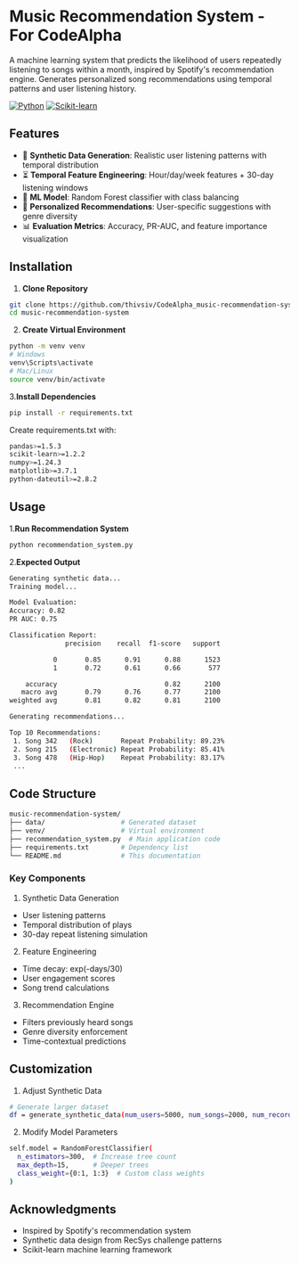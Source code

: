 # Music Recommendation System - For CodeAlpha


A machine learning system that predicts the likelihood of users repeatedly listening to songs within a month, inspired by Spotify's recommendation engine. Generates personalized song recommendations using temporal patterns and user listening history.

[![Python](https://img.shields.io/badge/Python-3.8%2B-blue)](https://python.org)
[![Scikit-learn](https://img.shields.io/badge/Scikit--learn-1.2.2-green)](https://scikit-learn.org)

## Features

- 🎵 **Synthetic Data Generation**: Realistic user listening patterns with temporal distribution
- ⏳ **Temporal Feature Engineering**: Hour/day/week features + 30-day listening windows
- 🧠 **ML Model**: Random Forest classifier with class balancing
- 🎯 **Personalized Recommendations**: User-specific suggestions with genre diversity
- 📊 **Evaluation Metrics**: Accuracy, PR-AUC, and feature importance visualization

## Installation

1. **Clone Repository**
```bash
git clone https://github.com/thivsiv/CodeAlpha_music-recommendation-system.git
cd music-recommendation-system
```

2. **Create Virtual Environment**
```bash
python -m venv venv
# Windows
venv\Scripts\activate
# Mac/Linux
source venv/bin/activate
```
3.**Install Dependencies**
```bash
pip install -r requirements.txt
```

Create requirements.txt with:
```bash
pandas>=1.5.3
scikit-learn>=1.2.2
numpy>=1.24.3
matplotlib>=3.7.1
python-dateutil>=2.8.2
```

## Usage

1.**Run Recommendation System**
```bash
python recommendation_system.py
```
2.**Expected Output**
```bash
Generating synthetic data...
Training model...

Model Evaluation:
Accuracy: 0.82
PR AUC: 0.75

Classification Report:
              precision    recall  f1-score   support

           0       0.85      0.91      0.88      1523
           1       0.72      0.61      0.66       577

    accuracy                           0.82      2100
   macro avg       0.79      0.76      0.77      2100
weighted avg       0.81      0.82      0.81      2100

Generating recommendations...

Top 10 Recommendations:
 1. Song 342   (Rock)       Repeat Probability: 89.23%
 2. Song 215   (Electronic) Repeat Probability: 85.41%
 3. Song 478   (Hip-Hop)    Repeat Probability: 83.17%
 ...
```
## Code Structure
```bash
music-recommendation-system/
├── data/                   # Generated dataset
├── venv/                   # Virtual environment
├── recommendation_system.py  # Main application code
├── requirements.txt        # Dependency list
└── README.md               # This documentation
```
### Key Components

1. Synthetic Data Generation
- User listening patterns
- Temporal distribution of plays
- 30-day repeat listening simulation
   
2. Feature Engineering
- Time decay: exp(-days/30)
- User engagement scores
- Song trend calculations

3. Recommendation Engine
- Filters previously heard songs
- Genre diversity enforcement
- Time-contextual predictions

## Customization

1. Adjust Synthetic Data
```bash
# Generate larger dataset
df = generate_synthetic_data(num_users=5000, num_songs=2000, num_records=100000)
```
2. Modify Model Parameters
  ```bash
self.model = RandomForestClassifier(
    n_estimators=300,  # Increase tree count
    max_depth=15,      # Deeper trees
    class_weight={0:1, 1:3}  # Custom class weights
)
``` 

## Acknowledgments

- Inspired by Spotify's recommendation system
- Synthetic data design from RecSys challenge patterns
- Scikit-learn machine learning framework
